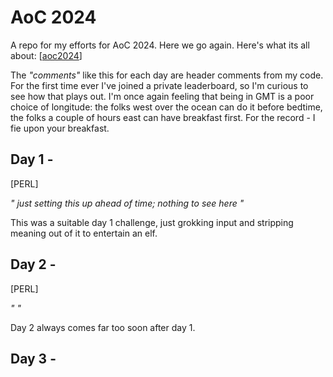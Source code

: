 # AoC 2024

A repo for my efforts for AoC 2024. Here we go again.
Here's what its all about: [[aoc2024](https://adventofcode.com)]

The _"comments"_ like this for each day are header comments from my code. For the first time ever I've joined a private leaderboard, so I'm curious to see how that plays out. I'm once again feeling that being in GMT is a poor choice of longitude: the folks west over the ocean can do it before bedtime, the folks a couple of hours east can have breakfast first. For the record - I fie upon your breakfast.

## Day 1 - 

[PERL]

_" just setting this up ahead of time; nothing to see here "_

This was a suitable day 1 challenge, just grokking input and stripping meaning out of it to entertain an elf.


## Day 2 - 

[PERL]

_"  "_

Day 2 always comes far too soon after day 1. 


## Day 3 - 

